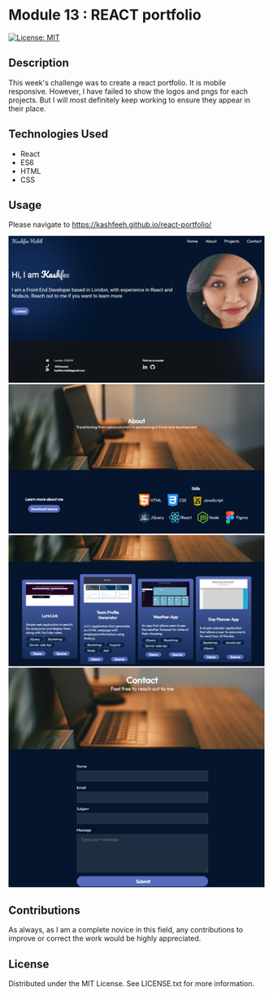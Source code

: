 # Module 13 : REACT portfolio
[![License: MIT](https://img.shields.io/badge/License-MIT-yellow.svg)](https://opensource.org/licenses/MIT)

## Description

This week's challenge was to create a react portfolio. It is mobile responsive. However, I have failed to show the logos and pngs for each projects. But I will most definitely keep working to ensure they appear in their place.

## Technologies Used

* React
* ES6
* HTML
* CSS

##  Usage
Please navigate to https://kashfeeh.github.io/react-portfolio/

![Home page](./assets/screenshots/homepage.PNG)
![About page](./assets/screenshots/aboutpage.PNG)
![Projects page](./assets/screenshots/projectpage.PNG)
![Contact page](./assets/screenshots/contactpage.PNG)

## Contributions
As always, as I am a complete novice in this field, any contributions to improve or correct the work would be highly appreciated. 

 ## License
Distributed under the MIT License. See LICENSE.txt for more information.
